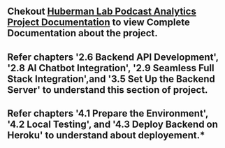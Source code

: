 ## Chekout [Huberman Lab Podcast Analytics Project Documentation](https://stripe-hawthorn-ee2.notion.site/Huberman-Lab-Podcast-Analytics-Project-Documentation-63121fe34d694d17a474cd32b6cacca0) to view Complete Documentation about the project.
## Refer chapters '2.6 Backend API Development', '2.8 AI Chatbot Integration', '2.9 Seamless Full Stack Integration',and '3.5 Set Up the Backend Server' to understand this section of project.
## Refer chapters '4.1 Prepare the Environment', '4.2 Local Testing', and  '4.3 Deploy Backend on Heroku' to understand about deployement.*
